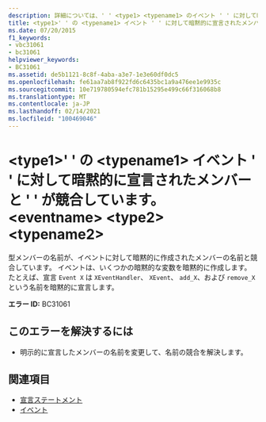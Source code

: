 ```yaml
---
description: 詳細については、' ' <type1> <typename1> のイベント ' ' に対して暗黙的に宣言されたメンバーとの競合があり <eventname> <type2> ます。 <typename2>
title: <type1>' ' の <typename1> イベント ' ' に対して暗黙的に宣言されたメンバーと ' ' が競合しています。 <eventname> <type2> <typename2>
ms.date: 07/20/2015
f1_keywords:
- vbc31061
- bc31061
helpviewer_keywords:
- BC31061
ms.assetid: de5b1121-8c8f-4aba-a3e7-1e3e60df0dc5
ms.openlocfilehash: fe61aa7ab8f922fd6c6435bc1a9a476ee1e9935c
ms.sourcegitcommit: 10e719780594efc781b15295e499c66f316068b8
ms.translationtype: MT
ms.contentlocale: ja-JP
ms.lasthandoff: 02/14/2021
ms.locfileid: "100469046"
---
```

# <a name="type1-typename1-conflicts-with-a-member-implicitly-declared-for-event-eventname-in-type2-typename2"></a>\<type1>' ' の \<typename1> イベント ' ' に対して暗黙的に宣言されたメンバーと ' ' が競合しています。 \<eventname> \<type2> \<typename2>

型メンバーの名前が、イベントに対して暗黙的に作成されたメンバーの名前と競合しています。 イベントは、いくつかの暗黙的な変数を暗黙的に作成します。 たとえば、宣言 `Event X` は `XEventHandler`、 `XEvent`、 `add_X`、および `remove_X`という名前を暗黙的に宣言します。  
  
 **エラー ID:** BC31061  
  
## <a name="to-correct-this-error"></a>このエラーを解決するには  
  
- 明示的に宣言したメンバーの名前を変更して、名前の競合を解決します。  
  
## <a name="see-also"></a>関連項目

- [宣言ステートメント](../programming-guide/language-features/statements.md#declaration-statements)
- [イベント](../programming-guide/language-features/events/index.md)
